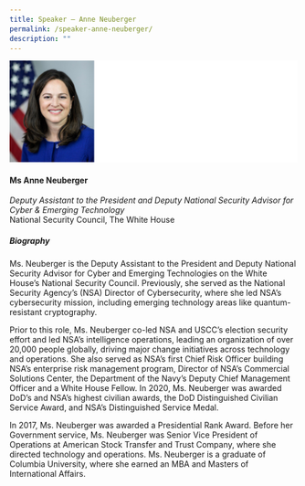 ```yaml
---
title: Speaker – Anne Neuberger
permalink: /speaker-anne-neuberger/
description: ""
---
```

![](/images/Speakers/Anne%20Neuberger.jpg)
#### **Ms Anne Neuberger**

*Deputy Assistant to the President and Deputy National Security Advisor for Cyber & Emerging Technology*  
National Security Council, The White House

##### **Biography**
Ms. Neuberger is the Deputy Assistant to the President and Deputy National Security Advisor for Cyber and Emerging Technologies on the White House’s National Security Council. Previously, she served as the National Security Agency’s (NSA) Director of Cybersecurity, where she led NSA’s cybersecurity mission, including emerging technology areas like quantum-resistant cryptography.

Prior to this role, Ms. Neuberger co-led NSA and USCC’s election security effort and led NSA’s intelligence operations, leading an organization of over 20,000 people globally, driving major change initiatives across
technology and operations. She also served as NSA’s first Chief Risk Officer building NSA’s enterprise risk management program, Director of NSA’s Commercial Solutions Center, the Department of the Navy’s Deputy Chief Management Officer and a White House Fellow. In 2020, Ms. Neuberger was awarded DoD’s and NSA’s highest civilian awards, the DoD Distinguished Civilian Service Award, and NSA’s Distinguished Service Medal.

In 2017, Ms. Neuberger was awarded a Presidential Rank Award. Before her Government service, Ms. Neuberger was Senior Vice President of Operations at American Stock Transfer and Trust Company, where she directed technology and operations. Ms. Neuberger is a graduate of Columbia University, where she earned an MBA and Masters of International Affairs.